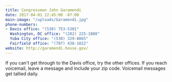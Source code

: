 ```yaml
---
title: Congressman John Garamendi
date: 2017-04-01 22:45:00 -07:00
main-image: "/uploads/Garamendi.jpg"
phone-numbers:
- Davis office: "(530) 753-5301"
  Washington, DC office: "(202) 225-1880"
  Yuba City office: "(530) 329-8865"
  Fairfield office: "(707) 438-1822"
website: http://garamendi.house.gov/
---
```


If you can't get through to the Davis office, try the other offices. If you reach voicemail, leave a message and include your zip code. Voicemail messages get tallied daily.